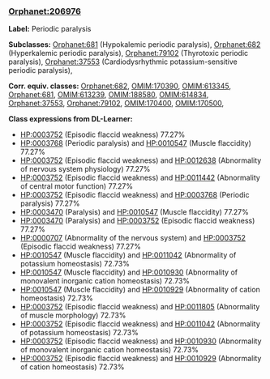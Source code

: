 
### [Orphanet:206976](http://www.orpha.net/ORDO/Orphanet_206976)
**Label:** Periodic paralysis

**Subclasses:** [Orphanet:681](http://www.orpha.net/ORDO/Orphanet_681) (Hypokalemic periodic paralysis), [Orphanet:682](http://www.orpha.net/ORDO/Orphanet_682) (Hyperkalemic periodic paralysis), [Orphanet:79102](http://www.orpha.net/ORDO/Orphanet_79102) (Thyrotoxic periodic paralysis), [Orphanet:37553](http://www.orpha.net/ORDO/Orphanet_37553) (Cardiodysrhythmic potassium-sensitive periodic paralysis), 

**Corr. equiv. classes:** [Orphanet:682](http://www.orpha.net/ORDO/Orphanet_682), [OMIM:170390](http://purl.obolibrary.org/obo/OMIM_170390), [OMIM:613345](http://purl.obolibrary.org/obo/OMIM_613345), [Orphanet:681](http://www.orpha.net/ORDO/Orphanet_681), [OMIM:613239](http://purl.obolibrary.org/obo/OMIM_613239), [OMIM:188580](http://purl.obolibrary.org/obo/OMIM_188580), [OMIM:614834](http://purl.obolibrary.org/obo/OMIM_614834), [Orphanet:37553](http://www.orpha.net/ORDO/Orphanet_37553), [Orphanet:79102](http://www.orpha.net/ORDO/Orphanet_79102), [OMIM:170400](http://purl.obolibrary.org/obo/OMIM_170400), [OMIM:170500](http://purl.obolibrary.org/obo/OMIM_170500), 

**Class expressions from DL-Learner:**

- [HP:0003752](http://purl.obolibrary.org/obo/HP_0003752) (Episodic flaccid weakness) 77.27%
- [HP:0003768](http://purl.obolibrary.org/obo/HP_0003768) (Periodic paralysis) and [HP:0010547](http://purl.obolibrary.org/obo/HP_0010547) (Muscle flaccidity) 77.27%
- [HP:0003752](http://purl.obolibrary.org/obo/HP_0003752) (Episodic flaccid weakness) and [HP:0012638](http://purl.obolibrary.org/obo/HP_0012638) (Abnormality of nervous system physiology) 77.27%
- [HP:0003752](http://purl.obolibrary.org/obo/HP_0003752) (Episodic flaccid weakness) and [HP:0011442](http://purl.obolibrary.org/obo/HP_0011442) (Abnormality of central motor function) 77.27%
- [HP:0003752](http://purl.obolibrary.org/obo/HP_0003752) (Episodic flaccid weakness) and [HP:0003768](http://purl.obolibrary.org/obo/HP_0003768) (Periodic paralysis) 77.27%
- [HP:0003470](http://purl.obolibrary.org/obo/HP_0003470) (Paralysis) and [HP:0010547](http://purl.obolibrary.org/obo/HP_0010547) (Muscle flaccidity) 77.27%
- [HP:0003470](http://purl.obolibrary.org/obo/HP_0003470) (Paralysis) and [HP:0003752](http://purl.obolibrary.org/obo/HP_0003752) (Episodic flaccid weakness) 77.27%
- [HP:0000707](http://purl.obolibrary.org/obo/HP_0000707) (Abnormality of the nervous system) and [HP:0003752](http://purl.obolibrary.org/obo/HP_0003752) (Episodic flaccid weakness) 77.27%
- [HP:0010547](http://purl.obolibrary.org/obo/HP_0010547) (Muscle flaccidity) and [HP:0011042](http://purl.obolibrary.org/obo/HP_0011042) (Abnormality of potassium homeostasis) 72.73%
- [HP:0010547](http://purl.obolibrary.org/obo/HP_0010547) (Muscle flaccidity) and [HP:0010930](http://purl.obolibrary.org/obo/HP_0010930) (Abnormality of monovalent inorganic cation homeostasis) 72.73%
- [HP:0010547](http://purl.obolibrary.org/obo/HP_0010547) (Muscle flaccidity) and [HP:0010929](http://purl.obolibrary.org/obo/HP_0010929) (Abnormality of cation homeostasis) 72.73%
- [HP:0003752](http://purl.obolibrary.org/obo/HP_0003752) (Episodic flaccid weakness) and [HP:0011805](http://purl.obolibrary.org/obo/HP_0011805) (Abnormality of muscle morphology) 72.73%
- [HP:0003752](http://purl.obolibrary.org/obo/HP_0003752) (Episodic flaccid weakness) and [HP:0011042](http://purl.obolibrary.org/obo/HP_0011042) (Abnormality of potassium homeostasis) 72.73%
- [HP:0003752](http://purl.obolibrary.org/obo/HP_0003752) (Episodic flaccid weakness) and [HP:0010930](http://purl.obolibrary.org/obo/HP_0010930) (Abnormality of monovalent inorganic cation homeostasis) 72.73%
- [HP:0003752](http://purl.obolibrary.org/obo/HP_0003752) (Episodic flaccid weakness) and [HP:0010929](http://purl.obolibrary.org/obo/HP_0010929) (Abnormality of cation homeostasis) 72.73%


